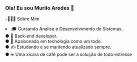 ### Ola! Eu sou Murilo Aredes 👋

<!--
**MuriloAredes/MuriloAredes** is a ✨ _special_ ✨ repository because its `README.md` (this file) appears on your GitHub profile.

Here are some ideas to get you started:
-->

-👨🏻‍💻 Sobre Mim</br>
<li> 🎓   Cursando Analise e Desenvolvimento de Sistemas.</br>
● 💼   Back-end developer.</br>
● 🌱   Apaixonado em tecnologia como um todo.</br>
● ✍️   Estudando e se mantendo atualizado sempre.</br>
● ☕   Uma xícara de café pode ser a solução de todo estresse</br>
